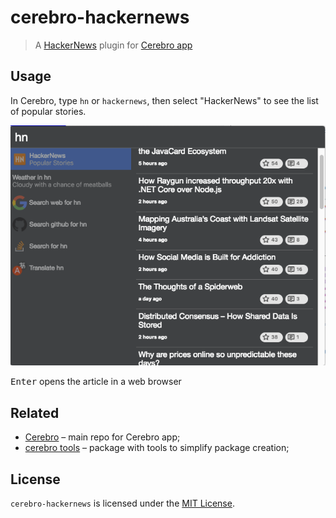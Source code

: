 # cerebro-hackernews

> A [HackerNews](https://news.ycombinator.com) plugin for [Cerebro app](http://www.cerebroapp.com)

## Usage
In Cerebro, type `hn` or `hackernews`, then select "HackerNews" to see the list of popular stories. 

![](screenshot.png)

<kbd>Enter</kbd> opens the article in a web browser

## Related

* [Cerebro](http://github.com/KELiON/cerebro) – main repo for Cerebro app;
* [cerebro tools](http://github.com/KELiON/cerebro-tools) – package with tools to simplify package creation;

## License

`cerebro-hackernews` is licensed under the [MIT License](LICENSE).
